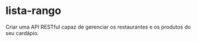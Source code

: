 # lista-rango
Criar uma API RESTful capaz de gerenciar os restaurantes e os produtos do seu cardápio.

